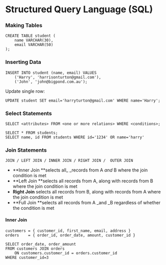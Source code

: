 # Structured Query Language \(SQL\)

### Making Tables

```mysql
CREATE TABLE student (
    name VARCHAR(30),
    email VARCHAR(50)
);
```

### Inserting Data

```mysql
INSERT INTO student (name, email) VALUES
    ('Harry', 'harrisonturton@gmail.com'),
    ('John', 'john@bigpond.com.au');
```

Update single row:

```mysql
UPDATE student SET email='harryturton@gmail.com' WHERE name='Harry';
```

### Select Statements

```mysql
SELECT <attributes> FROM <one or more relations> WHERE <conditions>;
```

```mysql
SELECT * FROM students;
SELECT name, id FROM students WHERE id='1234' OR name='harry'
```

### Join Statements

```mysql
JOIN / LEFT JOIN / INNER JOIN / RIGHT JOIN /  OUTER JOIN
```

* **Inner Join **selects all_ _records from A _and_ B where the join condition is met
* **Left Join **selects all records from A, along with records from B where the join condition is met
* **Right Join** selects all records from B, along with records from A where the join condition is met
* **Full Join **selects all records from A _and _B regardless of whether the condition is met

#### Inner Join

```mysql
customers = { customer_id, first_name, email, address }
orders    = { order_id, order_date, amount, customer_id }
```

```mysql
SELECT order_date, order_amount
FROM customers JOIN orders
    ON customers.customer_id = orders.customer_id
WHERE customer_id=3
```



